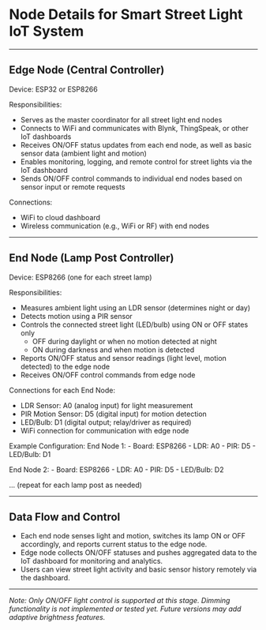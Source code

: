 # Node Details for Smart Street Light IoT System

----------------------------------------
Edge Node (Central Controller)
----------------------------------------
Device: ESP32 or ESP8266

Responsibilities:
- Serves as the master coordinator for all street light end nodes
- Connects to WiFi and communicates with Blynk, ThingSpeak, or other IoT dashboards
- Receives ON/OFF status updates from each end node, as well as basic sensor data (ambient light and motion)
- Enables monitoring, logging, and remote control for street lights via the IoT dashboard
- Sends ON/OFF control commands to individual end nodes based on sensor input or remote requests

Connections:
- WiFi to cloud dashboard
- Wireless communication (e.g., WiFi or RF) with end nodes

----------------------------------------
End Node (Lamp Post Controller)
----------------------------------------
Device: ESP8266 (one for each street lamp)

Responsibilities:
- Measures ambient light using an LDR sensor (determines night or day)
- Detects motion using a PIR sensor
- Controls the connected street light (LED/bulb) using ON or OFF states only
    - OFF during daylight or when no motion detected at night
    - ON during darkness and when motion is detected
- Reports ON/OFF status and sensor readings (light level, motion detected) to the edge node
- Receives ON/OFF control commands from edge node

Connections for each End Node:
- LDR Sensor: A0 (analog input) for light measurement
- PIR Motion Sensor: D5 (digital input) for motion detection
- LED/Bulb: D1 (digital output; relay/driver as required)
- WiFi connection for communication with edge node

Example Configuration:
  End Node 1:
    - Board: ESP8266
    - LDR: A0
    - PIR: D5
    - LED/Bulb: D1

  End Node 2:
    - Board: ESP8266
    - LDR: A0
    - PIR: D5
    - LED/Bulb: D2

  ... (repeat for each lamp post as needed)

----------------------------------------
Data Flow and Control
----------------------------------------
- Each end node senses light and motion, switches its lamp ON or OFF accordingly, and reports current status to the edge node.
- Edge node collects ON/OFF statuses and pushes aggregated data to the IoT dashboard for monitoring and analytics.
- Users can view street light activity and basic sensor history remotely via the dashboard.

----------------------------------------

*Note: Only ON/OFF light control is supported at this stage. Dimming functionality is not implemented or tested yet. Future versions may add adaptive brightness features.*

